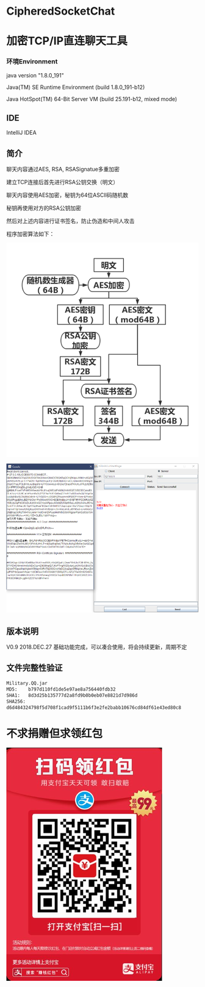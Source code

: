 # CipheredSocketChat
# 加密TCP/IP直连聊天工具

### 环境Environment
java version "1.8.0_191" 

Java(TM) SE Runtime Environment (build 1.8.0_191-b12)

Java HotSpot(TM) 64-Bit Server VM (build 25.191-b12, mixed mode)

## IDE
IntelliJ IDEA

## 简介
聊天内容通过AES, RSA, RSASignatue多重加密

建立TCP连接后首先进行RSA公钥交换（明文）

聊天内容使用AES加密，秘钥为64位ASCII码随机数

秘钥再使用对方的RSA公钥加密

然后对上述内容进行证书签名，防止伪造和中间人攻击

程序加密算法如下：

![加密算法图片加载失败](https://github.com/50Death/CipheredSocketChat/blob/master/Pictures/%E6%9C%AA%E5%91%BD%E5%90%8D%E6%96%87%E4%BB%B6%20(1).png)

![程序图片加载失败](https://github.com/50Death/CipheredSocketChat/blob/master/Pictures/QQ%E6%88%AA%E5%9B%BE20181227142345.png)

## 版本说明
V0.9 2018.DEC.27 基础功能完成，可以凑合使用，将会持续更新，周期不定

## 文件完整性验证
```
Military.QQ.jar
MD5:    b797d110fd1de5e97ae8a756440fdb32
SHA1:   8d3d25b135777d2a8fd9b0b0eb07e8821d7d986d
SHA256: d6d484324798f5d708f1cad9f5111b6f3e2fe2babb10676cd84df61e43ed80c8
```

# 不求捐赠但求领红包

![图片加载失败](https://github.com/50Death/CipheredSocketChat/blob/master/Pictures/%E6%94%AF%E4%BB%98%E5%AE%9D%E7%BA%A2%E5%8C%85.jpg)
